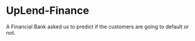# UpLend-Finance
A Financial Bank asked us to predict if the customers are going to default or not.

